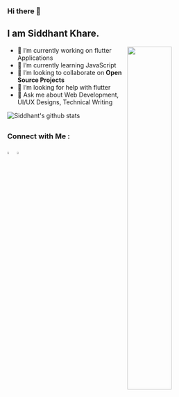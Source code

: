 ### Hi there 👋

## I am Siddhant Khare.

<img align="right" src="https://github.com/Siddhant-K-code/Siddhant-K-code/blob/master/coding.gif" width="45%"/>


- 🔭 I’m currently working on flutter Applications
- 🌱 I’m currently learning JavaScript
- 👯 I’m looking to collaborate on **Open Source Projects**
- 🤔 I’m looking for help with flutter 
- 💬 Ask me about Web Development, UI/UX Designs, Technical Writing



![Siddhant's github stats](https://github-readme-stats.vercel.app/api?username=Siddhant-K-code&show_icons=true&line_height=30)<br>


##
### Connect with Me :

[<img src="https://img.icons8.com/color/48/000000/twitter.png" width="3.5%"/>](https://twitter.com/Siddhant_K_code)
[<img src="https://img.icons8.com/color/48/000000/linkedin.png" width="3.5%"/>](https://www.linkedin.com/in/siddhantkhare24/)




